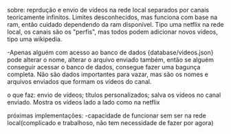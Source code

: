 sobre:
    reprdução e envio de vídeos na rede local separados por canais teoricamente infinitos. Limites desconhecidos, mas funciona com base na ram, então cuidado dependendo da ram disponível. Tipo uma netflix na rede local, os canais são os "perfis", mas todos podem adicionar novos vídeos, tipo uma wikipedia. 

-Apenas alguém com acesso ao banco de dados {database/videos.json} pode alterar o nome, alterar o arquivo enviado também, então se alguém conseguir acessar o banco de dados, consegue fazer uma bagunça completa. Não são dados importantes para vazar, mas são os nomes e arquivos enviados que formam os vídeos do canal.

o que faz:
    envio de vídeos;
    títulos personalizados;
    salva os vídeos no canal enviado.
    Mostra os vídeos lado a lado como na netflix

próximas implementações:
    -capacidade de funcionar sem ser na rede local(complicado e trabalhoso, não tem necessidade de fazer por agora)